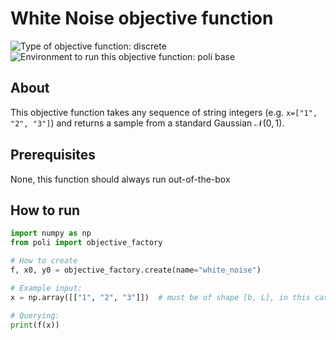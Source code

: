 # White Noise objective function

![Type of objective function: discrete](https://img.shields.io/badge/Type-discrete_inputs-blue)
![Environment to run this objective function: poli base](https://img.shields.io/badge/Environment-poli____base-teal
)

## About

This objective function takes any sequence of string integers (e.g. `x=["1", "2", "3"]`) and returns a sample from a standard Gaussian $\mathcal{N}(0, 1)$.

## Prerequisites

None, this function should always run out-of-the-box

## How to run


```python
import numpy as np
from poli import objective_factory

# How to create
f, x0, y0 = objective_factory.create(name="white_noise")

# Example input:
x = np.array([["1", "2", "3"]])  # must be of shape [b, L], in this case [1, 3].

# Querying:
print(f(x))
```
